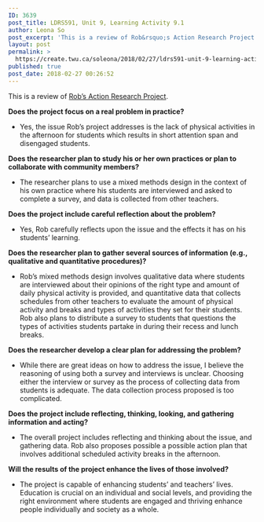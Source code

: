 ```yaml
---
ID: 3639
post_title: LDRS591, Unit 9, Learning Activity 9.1
author: Leona So
post_excerpt: 'This is a review of Rob&rsquo;s Action Research Project. Does the project focus on a real problem in practice? Yes, the issue Rob&rsquo;s project addresses is the lack of physical activities in the afternoon for students which results in short attention span and disengaged students. Does the researcher plan to study his or her own &hellip; <p><a href="https://create.twu.ca/soleona/2018/02/27/ldrs591-unit-9-learning-activity-9-1/">Continue reading<span> "LDRS591, Unit 9, Learning Activity 9.1"</span></a></p>'
layout: post
permalink: >
  https://create.twu.ca/soleona/2018/02/27/ldrs591-unit-9-learning-activity-9-1/
published: true
post_date: 2018-02-27 00:26:52
---
```

<p>This is a review of <a href="https://soundcloud.com/rob-tegelberg/action-research-for-591">Rob&#8217;s Action Research Project</a>.</p>
<p><strong>Does the project focus on a real problem in practice?</strong></p>
<ul>
<li>Yes, the issue Rob&#8217;s project addresses is the lack of physical activities in the afternoon for students which results in short attention span and disengaged students.</li>
</ul>
<p><strong>Does the researcher plan to study his or her own practices or plan to collaborate with community members?</strong></p>
<ul>
<li>The researcher plans to use a mixed methods design in the context of his own practice where his students are interviewed and asked to complete a survey, and data is collected from other teachers.</li>
</ul>
<p><strong>Does the project include careful reflection about the problem?</strong></p>
<ul>
<li>Yes, Rob carefully reflects upon the issue and the effects it has on his students&#8217; learning.</li>
</ul>
<p><strong>Does the researcher plan to gather several sources of information (e.g., qualitative and quantitative procedures)?</strong></p>
<ul>
<li>Rob&#8217;s mixed methods design involves qualitative data where students are interviewed about their opinions of the right type and amount of daily physical activity is provided, and quantitative data that collects schedules from other teachers to evaluate the amount of physical activity and breaks and types of activities they set for their students. Rob also plans to distribute a survey to students that questions the types of activities students partake in during their recess and lunch breaks.</li>
</ul>
<p><strong>Does the researcher develop a clear plan for addressing the problem?</strong></p>
<ul>
<li>While there are great ideas on how to address the issue, I believe the reasoning of using both a survey and interviews is unclear. Choosing either the interview or survey as the process of collecting data from students is adequate. The data collection process proposed is too complicated.</li>
</ul>
<p><strong>Does the project include reflecting, thinking, looking, and gathering information and acting?</strong></p>
<ul>
<li>The overall project includes reflecting and thinking about the issue, and gathering data. Rob also proposes possible a possible action plan that involves additional scheduled activity breaks in the afternoon.</li>
</ul>
<p><strong>Will the results of the project enhance the lives of those involved?</strong></p>
<ul>
<li>The project is capable of enhancing students&#8217; and teachers&#8217; lives. Education is crucial on an individual and social levels, and providing the right environment where students are engaged and thriving enhance people individually and society as a whole.</li>
</ul>